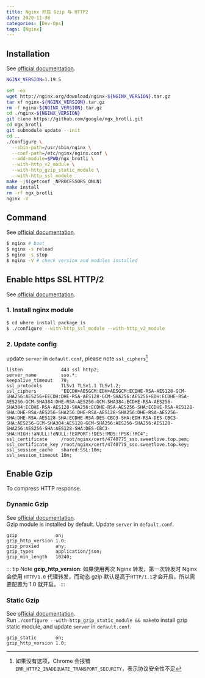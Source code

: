 ```yaml
---
title: Nginx 开启 Gzip 与 HTTP2
date: 2020-11-30
categories: [Dev-Ops]
tags: [Nginx]
---
```


## Installation

See [official documentation](http://nginx.org/en/download.html).

```bash
NGINX_VERSION=1.19.5

set -ex
wget http://nginx.org/download/nginx-${NGINX_VERSION}.tar.gz
tar xf nginx-${NGINX_VERSION}.tar.gz
rm -f nginx-${NGINX_VERSION}.tar.gz
cd ./nginx-${NGINX_VERSION}
git clone https://github.com/google/ngx_brotli.git
cd ngx_brotli
git submodule update --init
cd ..
./configure \
  --sbin-path=/usr/sbin/nginx \
  --conf-path=/etc/nginx/nginx.conf \
  --add-module=$PWD/ngx_brotli \
  --with-http_v2_module \
  --with-http_gzip_static_module \
  --with-http_ssl_module
make -j$(getconf _NPROCESSORS_ONLN)
make install
rm -rf ngx_brotli
nginx -V
```

## Command

See [official documentation](http://nginx.org/en/docs/switches.html).

```zsh
$ nginx # boot
$ nginx -s reload
$ nginx -s stop
$ nginx -V # check version and modules installed
```

## Enable https SSL HTTP/2

See [official documentation](http://nginx.org/en/docs/http/ngx_http_v2_module.html).

### 1. Install nginx module

```bash
$ cd where install package is
$ ./configure --with-http_ssl_module --with-http_v2_module
```

### 2. Update config

update `server` in `default.conf`, please note `ssl_ciphers`[^ssl_ciphers]

[^ssl_ciphers]: 如果没有这项，Chrome 会报错 `ERR_HTTP2_INADEQUATE_TRANSPORT_SECURITY`，表示协议安全性不足

```
listen              443 ssl http2;
server_name         sso.*;
keepalive_timeout   70;
ssl_protocols       TLSv1 TLSv1.1 TLSv1.2;
ssl_ciphers         "EECDH+AESGCM:EDH+AESGCM:ECDHE-RSA-AES128-GCM-SHA256:AES256+EECDH:DHE-RSA-AES128-GCM-SHA256:AES256+EDH:ECDHE-RSA-AES256-GCM-SHA384:DHE-RSA-AES256-GCM-SHA384:ECDHE-RSA-AES256-SHA384:ECDHE-RSA-AES128-SHA256:ECDHE-RSA-AES256-SHA:ECDHE-RSA-AES128-SHA:DHE-RSA-AES256-SHA256:DHE-RSA-AES128-SHA256:DHE-RSA-AES256-SHA:DHE-RSA-AES128-SHA:ECDHE-RSA-DES-CBC3-SHA:EDH-RSA-DES-CBC3-SHA:AES256-GCM-SHA384:AES128-GCM-SHA256:AES256-SHA256:AES128-SHA256:AES256-SHA:AES128-SHA:DES-CBC3-SHA:HIGH:!aNULL:!eNULL:!EXPORT:!DES:!MD5:!PSK:!RC4";
ssl_certificate     /root/nginx/cert/4740775_sso.sweetlove.top.pem;
ssl_certificate_key /root/nginx/cert/4740775_sso.sweetlove.top.key;
ssl_session_cache   shared:SSL:10m;
ssl_session_timeout 10m;
```

## Enable Gzip

To compress HTTP response.

### Dynamic Gzip

See [official documentation](http://nginx.org/en/docs/http/ngx_http_gzip_module.html).  
Gzip module is installed by default. Update `server` in `default.conf`.

```
gzip              on;
gzip_http_version 1.0;
gzip_proxied      any;
gzip_types        application/json;
gzip_min_length   10240;
```

::: tip Note
**gzip_http_version**: 如果使用两次 Nginx 转发，第一次转发时 Nginx 会使用 `HTTP/1.0` 代理转发，而动态 gzip 默认是高于`HTTP/1.1`才会开启，所以需要配置为 1.0 就开启。
:::

### Static Gzip

See [official documentation](http://nginx.org/en/docs/http/ngx_http_gzip_static_module.html).  
Run `./configure --with-http_gzip_static_module && make`to install gzip static module, and update `server` in `default.conf`.

```
gzip_static       on;
gzip_http_version 1.0;
```
